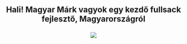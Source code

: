 <h2 align="center">Hali! Magyar Márk vagyok egy kezdő fullsack fejlesztő, Magyarországról</h2>

###

<div align="center">
  <picture>
  <source
    srcset="https://github-readme-stats.vercel.app/api?username=MagyarMark&show_icons=true&theme=dark"
    media="(prefers-color-scheme: dark)"
  />
  <source
    media="(prefers-color-scheme: black), (prefers-color-scheme: orange)"
  />
  <img src="https://github-readme-stats.vercel.app/api?username=MagyarMark&show_icons=true" />
</picture></div>
<!--
**username/username** is a ✨ _special_ ✨ repository because its `README.md` (this file) appears on your GitHub profile.

Here are some ideas to get you started:

- 🔭 I’m currently working on ...
- 🌱 I’m currently learning ...
- 👯 I’m looking to collaborate on ...
- 🤔 I’m looking for help with ...
- 💬 Ask me about ...
- 📫 How to reach me: ...
- 😄 Pronouns: ...
- ⚡ Fun fact: ...
-->
